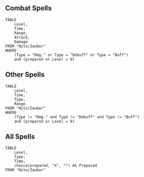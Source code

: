 ## Combat Spells
```dataview
TABLE
	Level,
	Time,
	Range,
	Attack,
	Damage
FROM "Nito/Zauber"
WHERE
	(Type = "Dmg." or Type = "Debuff" or Type = "Buff")
	and (prepared or Level = 0)
```

## Other Spells
```dataview
TABLE
	Level,
	Time,
	Type,
	Range
FROM "Nito/Zauber"
WHERE
	(Type != "Dmg." and Type != "Debuff" and Type != "Buff")
	and (prepared or Level = 0)
```

## All Spells
```dataview
TABLE
	Level,
	Type,
	Time,
	choice(prepared, "X", "") AS Prepared
FROM "Nito/Zauber"
```
